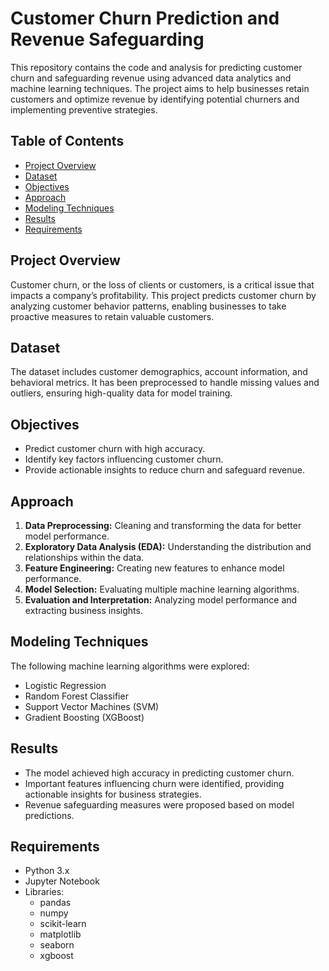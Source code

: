 # Customer Churn Prediction and Revenue Safeguarding

This repository contains the code and analysis for predicting customer churn and safeguarding revenue using advanced data analytics and machine learning techniques. The project aims to help businesses retain customers and optimize revenue by identifying potential churners and implementing preventive strategies.

## Table of Contents
- [Project Overview](#project-overview)
- [Dataset](#dataset)
- [Objectives](#objectives)
- [Approach](#approach)
- [Modeling Techniques](#modeling-techniques)
- [Results](#results)
- [Requirements](#requirements)


## Project Overview
Customer churn, or the loss of clients or customers, is a critical issue that impacts a company’s profitability. This project predicts customer churn by analyzing customer behavior patterns, enabling businesses to take proactive measures to retain valuable customers.

## Dataset
The dataset includes customer demographics, account information, and behavioral metrics. It has been preprocessed to handle missing values and outliers, ensuring high-quality data for model training.

## Objectives
- Predict customer churn with high accuracy.
- Identify key factors influencing customer churn.
- Provide actionable insights to reduce churn and safeguard revenue.

## Approach
1. **Data Preprocessing:** Cleaning and transforming the data for better model performance.
2. **Exploratory Data Analysis (EDA):** Understanding the distribution and relationships within the data.
3. **Feature Engineering:** Creating new features to enhance model performance.
4. **Model Selection:** Evaluating multiple machine learning algorithms.
5. **Evaluation and Interpretation:** Analyzing model performance and extracting business insights.

## Modeling Techniques
The following machine learning algorithms were explored:
- Logistic Regression
- Random Forest Classifier
- Support Vector Machines (SVM)
- Gradient Boosting (XGBoost)

## Results
- The model achieved high accuracy in predicting customer churn.
- Important features influencing churn were identified, providing actionable insights for business strategies.
- Revenue safeguarding measures were proposed based on model predictions.

## Requirements
- Python 3.x
- Jupyter Notebook
- Libraries:
  - pandas
  - numpy
  - scikit-learn
  - matplotlib
  - seaborn
  - xgboost


